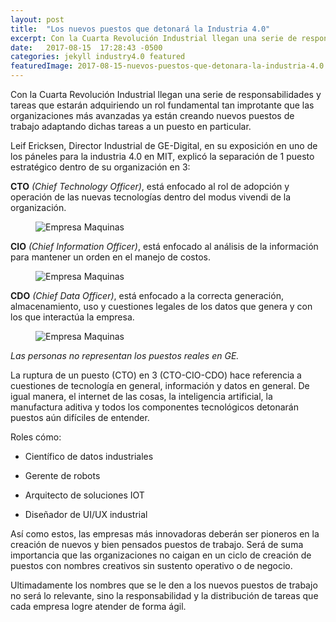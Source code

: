 ```yaml
---
layout: post
title:  "Los nuevos puestos que detonará la Industria 4.0"
excerpt: Con la Cuarta Revolución Industrial llegan una serie de responsabilidades y tareas que estarán adquiriendo un rol fundamental.
date:   2017-08-15  17:28:43 -0500
categories: jekyll industry4.0 featured
featuredImage: 2017-08-15-nuevos-puestos-que-detonara-la-industria-4.0.jpg
---
```

Con la Cuarta Revolución Industrial llegan una serie de responsabilidades y tareas que estarán adquiriendo un rol fundamental tan improtante que las organizaciones más avanzadas ya están creando nuevos puestos de trabajo adaptando dichas tareas a un puesto en particular.

Leif Ericksen, Director Industrial de GE-Digital, en su exposición en uno de los páneles para la industria 4.0 en MIT, explicó la separación de 1 puesto estratégico dentro de su organización en 3:

**CTO** *(Chief Technology Officer)*, está enfocado al rol de adopción y operación de las nuevas tecnologías dentro del modus vivendi de la organización.

<figure class="article-image">
  <img src="{{ site.url }}/assets/img/posts/2017-08-15-cto.png" alt="Empresa Maquinas">
</figure>

**CIO** *(Chief Information Officer)*, está enfocado al análisis de la información para mantener un orden en el manejo de costos.

<figure class="article-image">
  <img src="{{ site.url }}/assets/img/posts/2017-08-15-cio.png" alt="Empresa Maquinas">
</figure>

**CDO** *(Chief Data Officer)*, está enfocado a la correcta generación, almacenamiento, uso y cuestiones legales de los datos que genera y con los que interactúa la empresa.

<figure class="article-image">
  <img src="{{ site.url }}/assets/img/posts/2017-08-15-cdo.png" alt="Empresa Maquinas">
</figure>


*Las personas no representan los puestos reales en GE.*

La ruptura de un puesto (CTO) en 3 (CTO-CIO-CDO) hace referencia a cuestiones de tecnología en general, información y datos en general. De igual manera, el internet de las cosas, la inteligencia artificial, la manufactura aditiva y todos los componentes tecnológicos detonarán puestos aún difíciles de entender. 

Roles cómo:

- Científico de datos industriales

- Gerente de robots

- Arquitecto de soluciones IOT

- Diseñador de UI/UX industrial

Así como estos, las empresas más innovadoras deberán ser pioneros en la creación de nuevos y bien pensados puestos de trabajo. Será de suma importancia que las organizaciones no caigan en un ciclo de creación de puestos con nombres creativos sin sustento operativo o de negocio.

Ultimadamente los nombres que se le den a los nuevos puestos de trabajo no será lo relevante, sino la responsabilidad y la distribución de tareas que cada empresa logre atender de forma ágil.